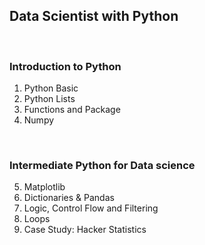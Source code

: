## Data Scientist with Python
<br>

### Introduction to Python

01. Python Basic
02. Python Lists
03. Functions and Package
04. Numpy
<br>

### Intermediate Python for Data science

05. Matplotlib
06. Dictionaries & Pandas
07. Logic, Control Flow and Filtering
08. Loops
09. Case Study: Hacker Statistics
